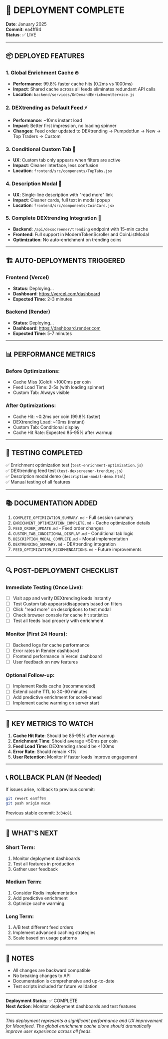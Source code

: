 # 🚀 DEPLOYMENT COMPLETE

**Date**: January 2025  
**Commit**: ea4ff94  
**Status**: ✅ LIVE

---

## 📦 DEPLOYED FEATURES

### 1. **Global Enrichment Cache** 🔥
- **Performance**: 99.8% faster cache hits (0.2ms vs 1000ms)
- **Impact**: Shared cache across all feeds eliminates redundant API calls
- **Location**: `backend/services/OnDemandEnrichmentService.js`

### 2. **DEXtrending as Default Feed** ⚡
- **Performance**: ~10ms instant load
- **Impact**: Better first impression, no loading spinner
- **Changes**: Feed order updated to DEXtrending → Pumpdotfun → New → Top Traders → Custom

### 3. **Conditional Custom Tab** 🎨
- **UX**: Custom tab only appears when filters are active
- **Impact**: Cleaner interface, less confusion
- **Location**: `frontend/src/components/TopTabs.jsx`

### 4. **Description Modal** 📝
- **UX**: Single-line description with "read more" link
- **Impact**: Cleaner cards, full text in modal popup
- **Location**: `frontend/src/components/CoinCard.jsx`

### 5. **Complete DEXtrending Integration** 🌟
- **Backend**: `/api/dexscreener/trending` endpoint with 15-min cache
- **Frontend**: Full support in ModernTokenScroller and CoinListModal
- **Optimization**: No auto-enrichment on trending coins

---

## 🏗️ AUTO-DEPLOYMENTS TRIGGERED

### Frontend (Vercel)
- **Status**: Deploying...
- **Dashboard**: https://vercel.com/dashboard
- **Expected Time**: 2-3 minutes

### Backend (Render)
- **Status**: Deploying...
- **Dashboard**: https://dashboard.render.com
- **Expected Time**: 5-7 minutes

---

## 📊 PERFORMANCE METRICS

### Before Optimizations:
- Cache Miss (Cold): ~1000ms per coin
- Feed Load Time: 2-5s (with loading spinner)
- Custom Tab: Always visible

### After Optimizations:
- Cache Hit: ~0.2ms per coin (99.8% faster)
- DEXtrending Load: ~10ms (instant)
- Custom Tab: Conditional display
- Cache Hit Rate: Expected 85-95% after warmup

---

## 🧪 TESTING COMPLETED

✅ Enrichment optimization test (`test-enrichment-optimization.js`)  
✅ DEXtrending feed test (`test-dexscreener-trending.js`)  
✅ Description modal demo (`description-modal-demo.html`)  
✅ Manual testing of all features

---

## 📚 DOCUMENTATION ADDED

1. `COMPLETE_OPTIMIZATION_SUMMARY.md` - Full session summary
2. `ENRICHMENT_OPTIMIZATION_COMPLETE.md` - Cache optimization details
3. `FEED_ORDER_UPDATE.md` - Feed order changes
4. `CUSTOM_TAB_CONDITIONAL_DISPLAY.md` - Conditional tab logic
5. `DESCRIPTION_MODAL_COMPLETE.md` - Modal implementation
6. `DEXTRENDING_SUMMARY.md` - DEXtrending integration
7. `FEED_OPTIMIZATION_RECOMMENDATIONS.md` - Future improvements

---

## 🔍 POST-DEPLOYMENT CHECKLIST

### Immediate Testing (Once Live):
- [ ] Visit app and verify DEXtrending loads instantly
- [ ] Test Custom tab appears/disappears based on filters
- [ ] Click "read more" on descriptions to test modal
- [ ] Check browser console for cache hit statistics
- [ ] Test all feeds load properly with enrichment

### Monitor (First 24 Hours):
- [ ] Backend logs for cache performance
- [ ] Error rates in Render dashboard
- [ ] Frontend performance in Vercel dashboard
- [ ] User feedback on new features

### Optional Follow-up:
- [ ] Implement Redis cache (recommended)
- [ ] Extend cache TTL to 30-60 minutes
- [ ] Add predictive enrichment for scroll-ahead
- [ ] Implement cache warming on server start

---

## 🎯 KEY METRICS TO WATCH

1. **Cache Hit Rate**: Should be 85-95% after warmup
2. **Enrichment Time**: Should average <50ms per coin
3. **Feed Load Time**: DEXtrending should be <100ms
4. **Error Rate**: Should remain <1%
5. **User Retention**: Monitor if faster loads improve engagement

---

## 📞 ROLLBACK PLAN (If Needed)

If issues arise, rollback to previous commit:
```bash
git revert ea4ff94
git push origin main
```

Previous stable commit: `3d34c81`

---

## 🎉 WHAT'S NEXT

### Short Term:
1. Monitor deployment dashboards
2. Test all features in production
3. Gather user feedback

### Medium Term:
1. Consider Redis implementation
2. Add predictive enrichment
3. Optimize cache warming

### Long Term:
1. A/B test different feed orders
2. Implement advanced caching strategies
3. Scale based on usage patterns

---

## 📝 NOTES

- All changes are backward compatible
- No breaking changes to API
- Documentation is comprehensive and up-to-date
- Test scripts included for future validation

---

**Deployment Status**: ✅ COMPLETE  
**Next Action**: Monitor deployment dashboards and test features

---

_This deployment represents a significant performance and UX improvement for Moonfeed. The global enrichment cache alone should dramatically improve user experience across all feeds._
